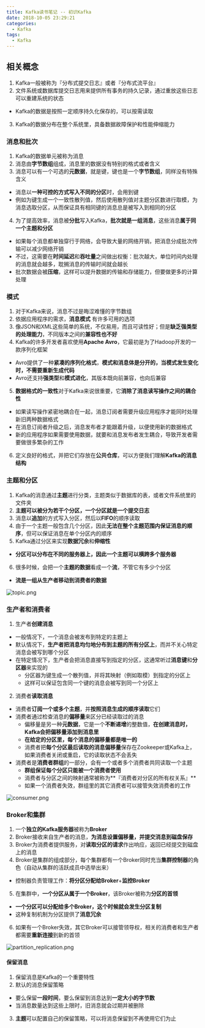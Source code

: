 ```yaml
---
title: Kafka读书笔记 -- 初识Kafka
date: 2018-10-05 23:29:21
categories:
  - Kafka
tags:
  - Kafka
---
```


## 相关概念
1. Kafka一般被称为『分布式提交日志』或者『分布式流平台』
2. 文件系统或数据库提交日志用来提供所有事务的持久记录，通过重放这些日志可以重建系统的状态
  - Kafka的数据是按照一定顺序持久化保存的，可以按需读取
3. Kafka的数据分布在整个系统里，具备数据故障保护和性能伸缩能力

<!-- more -->

### 消息和批次
1. Kafka的数据单元被称为消息
2. 消息由**字节数组**组成，消息里的数据没有特别的格式或者含义
3. 消息可以有一个可选的**元数据**，就是键，键也是一个**字节数组**，同样没有特殊含义
  - 消息以**一种可控的方式写入不同的分区**时，会用到键
  - 例如为键生成一个一致性散列值，然后使用散列值对主题分区数进行取模，为消息选取分区，从而保证具有相同键的消息总是被写入到相同的分区
4. 为了提高效率，消息被**分批**写入Kafka，**批次就是一组消息**，这些消息**属于同一个主题和分区**
  - 如果每个消息都单独穿行于网络，会导致大量的网络开销，把消息分成批次传输可以减少网络开销
  - 不过，这需要在**时间延迟**和**吞吐量**之间做出权衡：批次越大，单位时间内处理的消息就会越多，耽搁消息的传输时间就会越长
  - 批次数据会被**压缩**，这样可以提升数据的传输和存储能力，但要做更多的计算处理

### 模式
1. 对于Kafka来说，消息不过是晦涩难懂的字节数组
2. 依据应用程序的需求，**消息模式** 有许多可用的选项
3. 像JSON和XML这些简单的系统，不仅易用，而且可读性好；但是**缺乏强类型的处理能力**，不同版本之间的**兼容性也不好**
4. Kafka的许多开发者喜欢使用**Apache Avro**，它最初是为了Hadoop开发的一款序列化框架
  - Avro提供了一种**紧凑的序列化格式**，**模式和消息体是分开的，当模式发生变化时，不需要重新生成代码**
  - Avro还支持**强类型**和**模式进化**，其版本既向前兼容，也向后兼容
5. **数据格式的一致性**对于Kafka来说很重要，它**消除了消息读写操作之间的耦合性**
  - 如果读写操作紧密地耦合在一起，消息订阅者需要升级应用程序才能同时处理新旧两种数据格式
  - 在消息订阅者升级之后，消息发布者才能跟着升级，以便使用新的数据格式
  - 新的应用程序如果需要使用数据，就要和消息发布者发生耦合，导致开发者需要做很多繁杂的工作
6. 定义良好的格式，并把它们存放在**公共仓库**，可以方便我们理解**Kafka的消息结构**

### 主题和分区
1. Kafka的消息通过**主题**进行分类，主题类似于数据库的表，或者文件系统里的文件夹
2. **主题可以被分为若干个分区，一个分区就是一个提交日志**
3. 消息以**追加**的方式写入分区，然后以**FIFO**的顺序读取
4. 由于一个主题一般包含几个分区，因此**无法在整个主题范围内保证消息的顺序**，但可以保证消息在单个分区内的顺序
5. Kafka通过分区来实现**数据冗余**和**伸缩性**
  - **分区可以分布在不同的服务器上，因此一个主题可以横跨多个服务器**
6. 很多时候，会把一个**主题的数据**看成一个**流**，不管它有多少个分区
  - **流是一组从生产者移动到消费者的数据**

![topic.png](http://pg67n0yz6.bkt.clouddn.com/topic.png?imageView2/2/w/500)

### 生产者和消费者
1. 生产者**创建消息**
  - 一般情况下，一个消息会被发布到特定的主题上
  - 默认情况下，**生产者把消息均匀地分布到主题的所有分区上**，而并不关心特定消息会被写到哪个分区
  - 在特定情况下，生产者会把消息直接写到指定的分区，这通常听过**消息键**和**分区器**来实现的
    - 分区器为键生成一个散列值，并将其映射（例如取模）到指定的分区上
    - 这样可以保证包含同一个键的消息会被写到同一个分区上
2. 消费者**读取消息**
  - 消费者**订阅一个或多个主题**，并**按照消息生成的顺序读取**它们
  - 消费者通过检查消息的**偏移量**来区分已经读取过的消息
    - 偏移量是另一种**元数据**，它是一个**不断递增**的整数值，**在创建消息时，Kafka会把偏移量添加到消息里**
    - **在给定的分区里，每个消息的偏移量都是唯一的**
    - 消费者把**每个分区最后读取的消息偏移量**保存在Zookeeper或Kafka上，如果消费者关闭或重启，它的读取状态不会丢失
  - 消费者是**消费者群组**的一部分，会有一个或者多个消费者共同读取一个主题
    - **群组保证每个分区只能被一个消费者使用**
    - 消费者与分区之间的映射通常被称为**『消费者对分区的所有权关系』**
    - 如果一个消费者失效，群组里的其它消费者可以接管失效消费者的工作

![consumer.png](http://pg67n0yz6.bkt.clouddn.com/consumer.png?imageView2/2/w/500)

### Broker和集群
1. 一个**独立的Kafka服务器**被称为**Broker**
2. Broker接收来自生产者的消息，**为消息设置偏移量，并提交消息到磁盘保存**
3. Broker为消费者提供服务，对**读取分区的请求**作出响应，返回已经提交到磁盘上的消息
4. Broker是集群的组成部分，每个集群都有一个Broker同时充当**集群控制器**的角色（自动从集群的活跃成员中选举出来）
  - 控制器负责管理工作：**将分区分配给Broker**+**监控Broker**
5. 在集群中，**一个分区从属于一个Broker**，该Broker被称为**分区的首领**
  - **一个分区可以分配给多个Broker，这个时候就会发生分区复制**
  - 这种复制机制为分区提供了**消息冗余**
6. 如果有一个Broker失效，其它Broker可以接管领导权，相关的消费者和生产者都需要**重新连接**到新的首领

![partition_replication.png](http://pg67n0yz6.bkt.clouddn.com/partition_replication.png?imageView2/2/w/600)

#### 保留消息
1. 保留消息是Kafka的一个重要特性
2. 默认的消息保留策略
  - 要么保留**一段时间**，要么保留到消息达到**一定大小的字节数**
  - 当消息数量达到这些上限时，旧消息就会过期并被删除
3. **主题**可以配置自己的保留策略，可以将消息保留到不再使用它们为止

<!-- indicate-the-source -->
